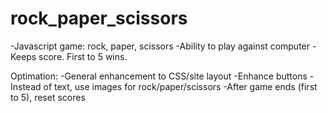# rock_paper_scissors

-Javascript game: rock, paper, scissors
-Ability to play against computer
-Keeps score.  First to 5 wins.

Optimation:
-General enhancement to CSS/site layout
-Enhance buttons
-Instead of text, use images for rock/paper/scissors
-After game ends (first to 5), reset scores
